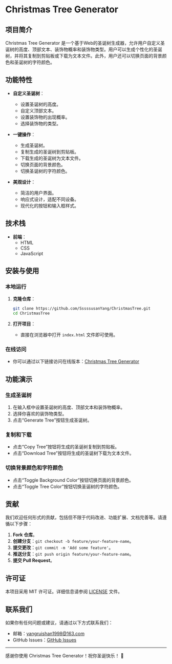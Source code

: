 # Christmas Tree Generator

## 项目简介

Christmas Tree Generator 是一个基于Web的圣诞树生成器，允许用户自定义圣诞树的高度、顶部文本、装饰物概率和装饰物类型。用户可以生成个性化的圣诞树，并将其复制到剪贴板或下载为文本文件。此外，用户还可以切换页面的背景颜色和圣诞树的字符颜色。

## 功能特性

- **自定义圣诞树**：
  - 设置圣诞树的高度。
  - 自定义顶部文本。
  - 设置装饰物的出现概率。
  - 选择装饰物的类型。

- **一键操作**：
  - 生成圣诞树。
  - 复制生成的圣诞树到剪贴板。
  - 下载生成的圣诞树为文本文件。
  - 切换页面的背景颜色。
  - 切换圣诞树的字符颜色。

- **美观设计**：
  - 简洁的用户界面。
  - 响应式设计，适配不同设备。
  - 现代化的按钮和输入框样式。

## 技术栈

- **前端**：
  - HTML
  - CSS
  - JavaScript

## 安装与使用

### 本地运行

1. **克隆仓库**：
   ```bash
   git clone https://github.com/SssssusanYang/ChristmasTree.git
   cd ChristmasTree
   ```

2. **打开项目**：
   - 直接在浏览器中打开 `index.html` 文件即可使用。

### 在线访问

- 你可以通过以下链接访问在线版本：[Christmas Tree Generator](https://sssssusanyang.github.io/ChristmasTree/)

## 功能演示

### 生成圣诞树

1. 在输入框中设置圣诞树的高度、顶部文本和装饰物概率。
2. 选择你喜欢的装饰物类型。
3. 点击“Generate Tree”按钮生成圣诞树。

### 复制和下载

- 点击“Copy Tree”按钮将生成的圣诞树复制到剪贴板。
- 点击“Download Tree”按钮将生成的圣诞树下载为文本文件。

### 切换背景颜色和字符颜色

- 点击“Toggle Background Color”按钮切换页面的背景颜色。
- 点击“Toggle Tree Color”按钮切换圣诞树的字符颜色。

## 贡献

我们欢迎任何形式的贡献，包括但不限于代码改进、功能扩展、文档完善等。请遵循以下步骤：

1. **Fork 仓库**。
2. **创建分支**：`git checkout -b feature/your-feature-name`。
3. **提交更改**：`git commit -m 'Add some feature'`。
4. **推送分支**：`git push origin feature/your-feature-name`。
5. **提交 Pull Request**。

## 许可证

本项目采用 MIT 许可证。详细信息请参阅 [LICENSE](LICENSE) 文件。

## 联系我们

如果你有任何问题或建议，请通过以下方式联系我们：

- 邮箱：yangruishan1998@163.com
- GitHub Issues：[GitHub Issues]([https://github.com/SssssusanYang/christmas-tree-generator/issues](https://github.com/SssssusanYang/ChristmasTree/issues))

---

感谢你使用 Christmas Tree Generator！祝你圣诞快乐！ 🎄
